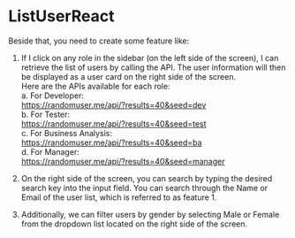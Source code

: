 # ListUserReact
Beside that, you need to create some feature like:
1.	If I click on any role in the sidebar (on the left side of the screen), I can retrieve the list of users by calling the API. The user information will then be displayed as a user card on the right side of the screen.
<br>Here are the APIs available for each role:
<br>a.  For Developer:
<br>https://randomuser.me/api/?results=40&seed=dev
 <br>b.	For Tester:
<br>https://randomuser.me/api/?results=40&seed=test
<br>c.	For Business Analysis:
<br>https://randomuser.me/api/?results=40&seed=ba
<br>d.	For Manager:
<br>https://randomuser.me/api/?results=40&seed=manager

3.	On the right side of the screen, you can search by typing the desired search key into the input field. You can search through the Name or Email of the user list, which is referred to as feature 1. 

4.	Additionally, we can filter users by gender by selecting Male or Female from the dropdown list located on the right side of the screen.
